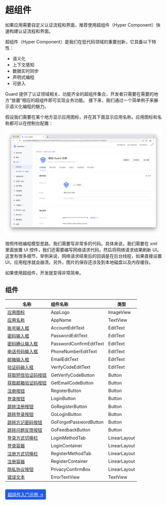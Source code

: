 # 超组件

<LastUpdated/>

如果应用需要自定义认证流程和界面，推荐使用超组件（Hyper Component）快速构建认证流程和界面。

超组件（Hyper Component）是我们在低代码领域的重要创新，它具备以下特性：

* 语义化
* 上下文感知
* 数据实时同步
* 声明式编程
* 可嵌入

Guard 提供了认证领域相关、功能齐全的超组件集合，开发者只需要在需要的地方“放置”相应的超组件即可实现业务功能。
接下来，我们通过一个简单例子来展示语义化编程的魅力。

假设我们需要在某个地方显示应用图标，并在其下面显示应用名称。应用图标和名称都可以在控制台配置：

![](./../images/appconfig.png)

按照传统编程模型思路，我们需要写非常多的代码。具体来说，我们需要在 xml 里面放置 UI 控件，我们还需要编写网络请求代码，然后将网络请求结果刷新 UI。这里有很多细节，举例来说，网络请求结束后的回调是在后台线程，如果直接设置 UI，应用程序就会崩溃。另外，图片的保存还涉及到本地磁盘以及内存缓存。

如果使用超组件，开发就变得非常简单。



## 组件

| 名称                                                    | 组件名称                | 类型         |
| ------------------------------------------------------- | :---------------------- | ------------ |
| [应用图标](./basic/app-logo.md)                         | AppLogo                 | ImageView    |
| [应用名称](./basic/app-name.md)                         | AppName                 | TextView     |
| [账号输入框](./basic/account-edit-text.md)              | AccountEditText         | EditText     |
| [密码输入框](./basic/password-edit-text.md)             | PasswordEditText        | EditText     |
| [密码确认输入框](./basic/password-confirm-edit-text.md) | PasswordConfirmEditText | EditText     |
| [电话号码输入框](./basic/phonenumber-edit-text.md)      | PhoneNumberEditText     | EditText     |
| [邮箱输入框](./basic/email-edit-text.md)                | EmailEditText           | EditText     |
| [验证码输入框](./basic/verifycode-edit-text.md)         | VerifyCodeEditText      | EditText     |
| [获取短信验证码按钮](./basic/get-verifycode-button.md)  | GetVerifyCodeButton     | Button       |
| [获取邮箱验证码按钮](./basic/get-emailcode-button.md)   | GetEmailCodeButton      | Button       |
| [注册按钮](./basic/register-button.md)                  | RegisterButton          | Button       |
| [登录按钮](./basic/login-button.md)                     | LoginButton             | Button       |
| [跳转注册按钮](./basic/go-register-button.md)           | GoRegisterButton        | Button       |
| [跳转登录按钮](./basic/go-login-button.md)              | GoLoginButton           | Button       |
| [跳转忘记密码按钮](./basic/go-fogot-password-button.md) | GoForgotPasswordButton  | Button       |
| [跳转问题反馈按钮](./basic/go-feedback-button.md)       | GoFeedbackButton        | Button       |
| [登录方式切换栏](./basic/login-method-tab.md)           | LoginMethodTab          | LinearLayout |
| [登录容器](./basic/login-container.md)                  | LoginContainer          | LinearLayout |
| [注册方式切换栏](./basic/register-method-tab.md)        | RegisterMethodTab       | LinearLayout |
| [注册容器](./basic/register-container.md)               | RegisterContainer       | LinearLayout |
| [隐私协议按钮](./basic/privacy-confirm-box.md)          | PrivacyConfirmBox       | LinearLayout |
| [错误文本](./basic/error-text.md)                       | ErrorTextView           | TextView     |



<br>
<span style="background-color: #215ae5;a:link:color:#FFF;padding:8px;border-radius: 4px;"><a href="./tutorial/example.html" style="color:#FFF;">超组件入门示例 →</a>
</span>